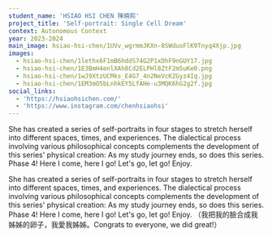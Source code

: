 ```yaml
---
student_name: 'HSIAO HSI CHEN 陳曉熙'
project_title: 'Self-portrait: Single Cell Dream'
context: Autonomous Context
year: 2023-2024
main_image: hsiao-hsi-chen/1UVv_wgrmmJKXn-8SWduoFlK9Tnyq4Xjp.jpg
images:
  - hsiao-hsi-chen/1lethx6F1mB6hddS74G2P1xDhF9nGUY17.jpg
  - hsiao-hsi-chen/1E3BmH4enlXAh8Cd2ELPHl8ZtF2m5uKe0.png
  - hsiao-hsi-chen/1wJ9XtzUCMks_E4G7_4n2NeVcKZGyz4Iq.jpg
  - hsiao-hsi-chen/1EM3mO5bLnhkEY5LfAHe-u3MQK6hG2g2f.jpg
social_links:
  - 'https://hsiaohsichen.com/'
  - 'https://www.instagram.com/chenhsiaohsi'
---
```


She has created a series of self-portraits in four stages to stretch herself into different spaces, times, and experiences. The dialectical process involving various philosophical concepts complements the development of this series' physical creation:
As my study journey ends, so does this series.
Phase 4! Here I come, here I go! Let's go, let go! Enjoy.

She has created a series of self-portraits in four stages to stretch herself into different spaces, times, and experiences. The dialectical process involving various philosophical concepts complements the development of this series' physical creation:
As my study journey ends, so does this series.
Phase 4! Here I come, here I go! Let's go, let go! Enjoy.
（我把我的臉合成我姊姊的卵子，我愛我姊姊。Congrats to everyone, we did great!）
